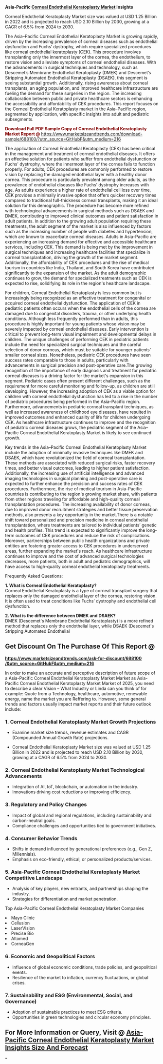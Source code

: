 <p><strong>Asia-Pacific&nbsp;<a href=""https://www.marketsizeandtrends.com/download-sample/688100/&amp;utm_source=GitHubF&amp;utm_medium=216"">Corneal Endothelial Keratoplasty Market</a> Insights</strong></p><p>Corneal Endothelial Keratoplasty Market size was valued at USD 1.25 Billion in 2022 and is projected to reach USD 2.10 Billion by 2030, growing at a CAGR of 6.5% from 2024 to 2030.</p><p><p>The Asia–Pacific Corneal Endothelial Keratoplasty Market is growing rapidly, driven by the increasing prevalence of corneal diseases such as endothelial dysfunction and Fuchs’ dystrophy, which require specialized procedures like corneal endothelial keratoplasty (CEK). This procedure involves transplanting only the innermost layer of the cornea, the endothelium, to restore vision and alleviate symptoms of corneal endothelial diseases. With the advancements in surgical techniques and technology, such as Descemet’s Membrane Endothelial Keratoplasty (DMEK) and Descemet’s Stripping Automated Endothelial Keratoplasty (DSAEK), this segment is seeing substantial growth. Additionally, rising awareness about corneal transplants, an aging population, and improved healthcare infrastructure are fueling the demand for these surgeries in the region. The increasing collaboration between public and private healthcare sectors is enhancing the accessibility and affordability of CEK procedures. This report focuses on the Corneal Endothelial Keratoplasty market in the Asia–Pacific region, segmented by application, with specific insights into adult and pediatric subsegments. <p><strong><span style="color: #800000;">Download Full PDF Sample Copy of Corneal Endothelial Keratoplasty Market Report @</span>&nbsp;</strong><a href="https://www.marketsizeandtrends.com/download-sample/688100/?utm_source=GitHubF&amp;utm_medium=216" target="_blank">https://www.marketsizeandtrends.com/download-sample/688100/?utm_source=GitHubF&amp;utm_medium=216</a></p></p><p>The application of Corneal Endothelial Keratoplasty (CEK) has been critical in the management and treatment of corneal endothelial diseases. It offers an effective solution for patients who suffer from endothelial dysfunction or Fuchs' dystrophy, where the innermost layer of the cornea fails to function properly. For adults, CEK procedures are commonly performed to restore vision by replacing the damaged endothelial layer with a healthy donor cornea. This procedure is particularly prevalent among older adults, as the prevalence of endothelial diseases like Fuchs’ dystrophy increases with age. As adults experience a higher rate of endothelial cell loss over time, CEK provides a minimally invasive option that offers quicker recovery times compared to traditional full-thickness corneal transplants, making it an ideal solution for this demographic. The procedure has become more refined with technological advancements in surgical methods such as DSAEK and DMEK, contributing to improved clinical outcomes and patient satisfaction in adult patients. In addition to the growing adult population requiring these treatments, the adult segment of the market is also influenced by factors such as the increasing number of people with diabetes and hypertension, which are known to exacerbate corneal diseases. Adults in Asia–Pacific are experiencing an increasing demand for effective and accessible healthcare services, including CEK. This demand is being met by the improvement in surgical techniques and increasing healthcare facilities that specialize in corneal transplantation, driving the growth of the market segment. Additionally, the affordability of CEK procedures and the rise of medical tourism in countries like India, Thailand, and South Korea have contributed significantly to the expansion of the market. As the adult demographic continues to grow, the demand for specialized treatments such as CEK is expected to rise, solidifying its role in the region's healthcare landscape.</p><p>For children, Corneal Endothelial Keratoplasty is less common but is increasingly being recognized as an effective treatment for congenital or acquired corneal endothelial dysfunction. The application of CEK in pediatric patients often occurs when the endothelial cells of the cornea are damaged due to congenital disorders, trauma, or other underlying health conditions. Although less frequently performed than in adults, this procedure is highly important for young patients whose vision may be severely impacted by corneal endothelial diseases. Early intervention is critical to prevent long-term visual impairment and developmental delays in children. The unique challenges of performing CEK in pediatric patients include the need for specialized surgical techniques and the careful selection of donor corneas, which must be suitable for younger patients' smaller corneal sizes. Nonetheless, pediatric CEK procedures have seen success rates comparable to those in adults, particularly with advancements in surgical precision and post-operative care.The growing recognition of the importance of early diagnosis and treatment for pediatric corneal diseases is a driving factor for the market's expansion in this segment. Pediatric cases often present different challenges, such as the requirement for more careful monitoring and follow-up, as children are still developing. However, the increasing adoption of CEK as a viable option for children with corneal endothelial dysfunction has led to a rise in the number of pediatric procedures being performed in the Asia–Pacific region. Furthermore, advancements in pediatric corneal transplant techniques, as well as increased awareness of childhood eye diseases, have resulted in improved outcomes and enhanced quality of life for children undergoing CEK. As healthcare infrastructure continues to improve and the recognition of pediatric corneal diseases grows, the pediatric segment of the Asia–Pacific Corneal Endothelial Keratoplasty Market is likely to see continued growth.</p><p>Key trends in the Asia–Pacific Corneal Endothelial Keratoplasty Market include the adoption of minimally invasive techniques like DMEK and DSAEK, which have revolutionized the field of corneal transplantation. These methods are associated with reduced surgical risks, faster recovery times, and better visual outcomes, leading to higher patient satisfaction. Additionally, the increasing use of artificial intelligence and advanced imaging technologies in surgical planning and post-operative care is expected to further enhance the precision and success rates of CEK procedures. Furthermore, the rise of medical tourism in Asia–Pacific countries is contributing to the region's growing market share, with patients from other regions traveling for affordable and high-quality corneal transplantation procedures. The increasing availability of donor corneas, due to improved donor recruitment strategies and better tissue preservation methods, also presents a key opportunity in the market.There is a notable shift toward personalized and precision medicine in corneal endothelial transplantation, where treatments are tailored to individual patients’ genetic and health profiles. This trend is expected to significantly improve the long-term outcomes of CEK procedures and reduce the risk of complications. Moreover, partnerships between public health organizations and private entities are fostering greater access to CEK procedures in underserved areas, further expanding the market's reach. As healthcare infrastructure continues to improve and the cost of advanced surgical technologies decreases, more patients, both in adult and pediatric demographics, will have access to high-quality corneal endothelial keratoplasty treatments.</p><p>Frequently Asked Questions:</p><p><strong>1. What is Corneal Endothelial Keratoplasty?</strong><br>Corneal Endothelial Keratoplasty is a type of corneal transplant surgery that replaces only the damaged endothelial layer of the cornea, restoring vision. It is often used to treat conditions like Fuchs’ dystrophy and endothelial cell dysfunction.</p><p><strong>2. What is the difference between DMEK and DSAEK?</strong><br>DMEK (Descemet's Membrane Endothelial Keratoplasty) is a more refined method that replaces only the endothelial layer, while DSAEK (Descemet's Stripping Automated Endothelial</p><h2><strong>Get Discount On The Purchase Of This Report @&nbsp;</strong></h2><p><strong><a href=""https://www.marketsizeandtrends.com/ask-for-discount/688100/&amp;utm_source=GitHubF&amp;utm_medium=216"" target=""_blank"">https://www.marketsizeandtrends.com/ask-for-discount/688100<br />/&amp;utm_source=GitHubF&amp;utm_medium=216</a></strong></p><p>In order to make an accurate and perceptive description of future scope of a Asia-Pacific&nbsp;Corneal Endothelial Keratoplasty Market Market as Asia-Pacific&nbsp;Corneal Endothelial Keratoplasty Market Market of 2025, you need to describe a clear Vision &ndash; What Industry or Linda can you think of for example: Quote from a Technology, healthcare, automotive, renewable energy, name the market you are Reffering to. However, some general trends and factors usually impact market reports and their future outlook include:</p><h3>1.&nbsp;<strong>Corneal Endothelial Keratoplasty Market Growth Projections</strong></h3><ul><li>Examine market size trends, revenue estimates and CAGR (Compounded Annual Growth Rate) projections.</li><li><p>Corneal Endothelial Keratoplasty Market size was valued at USD 1.25 Billion in 2022 and is projected to reach USD 2.10 Billion by 2030, growing at a CAGR of 6.5% from 2024 to 2030.</p></li></ul><h3>2.&nbsp;<strong>Corneal Endothelial Keratoplasty Market Technological Advancements</strong></h3><ul><li>Integration of AI, IoT, blockchain, or automation in the industry.</li><li>Innovations driving cost reductions or improving efficiency.</li></ul><h3>3.&nbsp;<strong>Regulatory and Policy Changes</strong></h3><ul><li>Impact of global and regional regulations, including sustainability and carbon-neutral goals.</li><li>Compliance challenges and opportunities tied to government initiatives.</li></ul><h3>4.&nbsp;<strong>Consumer Behavior Trends</strong></h3><ul><li>Shifts in demand influenced by generational preferences (e.g., Gen Z, Millennials).</li><li>Emphasis on eco-friendly, ethical, or personalized products/services.</li></ul><h3>5.&nbsp;<strong>Asia-Pacific Corneal Endothelial Keratoplasty Market Competitive Landscape</strong></h3><ul><li>Analysis of key players, new entrants, and partnerships shaping the industry.</li><li>Strategies for differentiation and market penetration.</li></ul><p data-pm-slice=""1 1 []"">Top Asia-Pacific Corneal Endothelial Keratoplasty Market Companies</p><div data-test-id=""""><p><li>Mayo Clinic</li><li> Cellusion</li><li> LaserVision</li><li> Precise Bio</li><li> Altomed</li><li> CorneaGen</li></p></div><h3>6.&nbsp;<strong>Economic and Geopolitical Factors</strong></h3><ul><li>Influence of global economic conditions, trade policies, and geopolitical events.</li><li>Resilience of the market to inflation, currency fluctuations, or global crises.</li></ul><h3>7.&nbsp;<strong>Sustainability and ESG (Environmental, Social, and Governance)</strong></h3><ul><li>Adoption of sustainable practices to meet ESG criteria.</li><li>Opportunities in green technologies and circular economy principles.</li></ul><h2><strong>For More Information or Query, Visit @&nbsp;</strong><a href=""https://www.verifiedmarketreports.com/product/corneal-endothelial-keratoplasty-market/"" target=""_blank"">Asia-Pacific Corneal Endothelial Keratoplasty Market Insights Size And Forecast</a></h2>"
